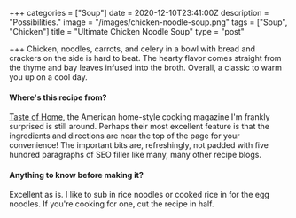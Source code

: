 +++
categories = ["Soup"]
date = 2020-12-10T23:41:00Z
description = "Possibilities."
image = "/images/chicken-noodle-soup.png"
tags = ["Soup", "Chicken"]
title = "Ultimate Chicken Noodle Soup"
type = "post"

+++
Chicken, noodles, carrots, and celery in a bowl with bread and crackers on the side is hard to beat. The hearty flavor comes straight from the thyme and bay leaves infused into the broth. Overall, a classic to warm you up on a cool day.

#### Where's this recipe from?

[Taste of Home](https://www.tasteofhome.com/recipes/the-ultimate-chicken-noodle-soup/ "Taste of Home"), the American home-style cooking magazine I'm frankly surprised is still around. Perhaps their most excellent feature is that the ingredients and directions are near the top of the page for your convenience! The important bits are, refreshingly, not padded with five hundred paragraphs of SEO filler like many, many other recipe blogs.

#### Anything to know before making it?

Excellent as is. I like to sub in rice noodles or cooked rice in for the egg noodles. If you're cooking for one, cut the recipe in half.